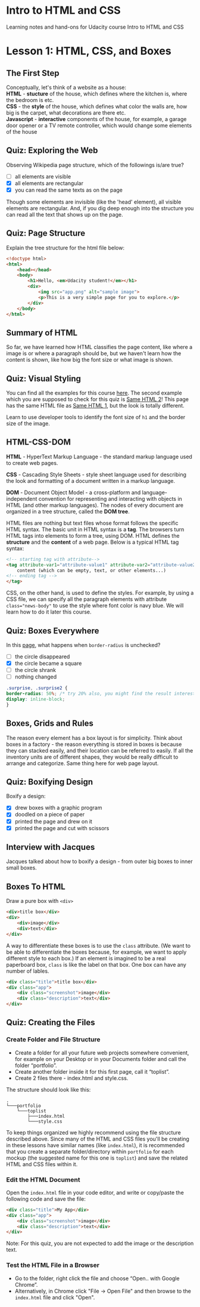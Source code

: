 # Intro to HTML and CSS

Learning notes and hand-ons for Udacity course Intro to HTML and CSS

# Lesson 1: HTML, CSS, and Boxes

## The First Step

Conceptually, let's think of a website as a house:  
**HTML** - **stucture** of the house, which defines where the kitchen is, where the bedroom is etc.  
**CSS** - the **style** of the house, which defines what color the walls are, how big is the carpet, what decorations are there etc.  
**Javascript** - **interactive** components of the house, for example, a garage door opener or a TV remote controller, which would change some elements of the house

## Quiz: Exploring the Web

Observing Wikipedia page structure, which of the followings is/are true?

- [ ] all elements are visible
- [x] all elements are rectangular
- [x] you can read the same texts as on the page

Though some elements are invisible (like the 'head' element), all visible elements are rectangular. And, if you dig deep enough into the structure you can read all the text that shows up on the page.

## Quiz: Page Structure

Explain the tree structure for the html file below:

```html
<!doctype html>
<html>
    <head></head>
    <body>
        <h1>Hello, <em>Udacity student!</em></h1>
        <div>
            <img src="app.png" alt="sample image">
            <p>This is a very simple page for you to explore.</p>
        </div>
    </body>
</html>
```

## Summary of HTML

So far, we have learned how HTML classifies the page content, like where a image is or where a paragraph should be, but we haven't learn how the content is shown, like how big the font size or what image is shown. 

## Quiz: Visual Styling

You can find all the examples for this course [here](http://assignments.udacity-extras.appspot.com/courses/html-css/index.html). The second example which you are supposed to check for this quiz is [Same HTML 2](http://assignments.udacity-extras.appspot.com/courses/html-css/samples/style-2.html)! This page has the same HTML file as [Same HTML 1](http://assignments.udacity-extras.appspot.com/courses/html-css/samples/style-1.html), but the look is totally different.

Learn to use developer tools to identify the font size of `h1` and the border size of the image.

## HTML-CSS-DOM

**HTML** - HyperText Markup Language - the standard markup language used to create web pages.

**CSS** - Cascading Style Sheets - style sheet language used for describing the look and formatting of a document written in a markup language.

**DOM** - Document Object Model - a cross-platform and language-independent convention for representing and interacting with objects in HTML (and other markup languages). The nodes of every document are organized in a tree structure, called the **DOM tree**.

HTML files are nothing but text files whose format follows the specific HTML syntax. The basic unit in HTML syntax is a **tag**. The browsers turn HTML tags into elements to form a tree, using DOM. HTML defines the **structure** and the **content** of a web page. Below is a typical HTML tag syntax:

```html
<!-- starting tag with attribute-->
<tag attribute-var1="attribute-value1" attribute-var2="attribute-value2">
    content (which can be empty, text, or other elements...)
<!-- ending tag -->
</tag> 
```

CSS, on the other hand, is used to define the styles. For example, by using a CSS file, we can specify all the paragraph elements with attribute `class="news-body"` to use the style where font color is navy blue. We will learn how to do it later this course.

## Quiz: Boxes Everywhere

In this [page](http://assignments.udacity-extras.appspot.com/courses/html-css/samples/shapes.html), what happens when `border-radius` is unchecked?

- [ ] the circle disappeared
- [x] the circle became a square
- [ ] the circle shrank
- [ ] nothing changed

```css
.surprise, .surprise2 {
border-radius: 50%; /* try 20% also, you might find the result interesting */
display: inline-block;
}
```

## Boxes, Grids and Rules

The reason every element has a box layout is for simplicity. Think about boxes in a factory - the reason everything is stored in boxes is because they can stacked easily, and their location can be referred to easily. If all the inventory units are of different shapes, they would be really difficult to arrange and categorize. Same thing here for web page layout.

## Quiz: Boxifying Design

Boxify a design:

- [x] drew boxes with a graphic program
- [x] doodled on a piece of paper
- [x] printed the page and drew on it
- [x] printed the page and cut with scissors

## Interview with Jacques

Jacques talked about how to boxify a design - from outer big boxes to inner small boxes.

## Boxes To HTML

Draw a pure box with `<div>`

```html
<div>title box</div>
<div>
    <div>image</div>
    <div>text</div>
</div>
```

A way to differentiate these boxes is to use the `class` attribute. (We want to be able to differentiate the boxes because, for example, we want to apply different style to each box.) If an element is imagined to be a real paperboard box, `class` is like the label on that box. One box can have any number of lables. 

```html
<div class="title">title box</div>
<div class="app">
    <div class="screenshot">image</div>
    <div class="description">text</div>
</div>
```

## Quiz: Creating the Files

### Create Folder and File Structure

- Create a folder for all your future web projects somewhere convenient, for example on your Desktop or in your Documents folder and call the folder “portfolio”.
- Create another folder inside it for this first page, call it “toplist”.
- Create 2 files there - index.html and style.css.

The structure should look like this:
```
.
└───portfolio
    └───toplist
        ├───index.html
        └───style.css
```

To keep things organized we highly recommend using the file structure described above. Since many of the HTML and CSS files you'll be creating in these lessons have similar names (like `index.html`), it is recommended that you create a separate folder/directory within `portfolio` for each mockup (the suggested name for this one is `toplist`) and save the related HTML and CSS files within it.

### Edit the HTML Document

Open the `index.html` file in your code editor, and write or copy/paste the following code and save the file:

```html
<div class="title">My App</div>
<div class="app">
    <div class="screenshot">image</div>
    <div class="description">text</div>
</div>
```

Note: For this quiz, you are not expected to add the image or the description text.

### Test the HTML File in a Browser

- Go to the folder, right click the file and choose “Open.. with Google Chrome”.
- Alternatively, in Chrome click "File -> Open File" and then browse to the `index.html` file and click "Open".


